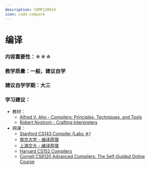 ```yaml
---
description: COMP130014
icon: code-compare
---
```


# 编译

### 内容重要性：☆☆☆

### 教学质量：一般，建议自学

### 建议自学学期：大三

### 学习建议：

* 教材：
  * [Alfred V. Aho - Compilers: Principles, Techniques, and Tools](https://book.douban.com/subject/3296317/)
  * [Robert Nystrom - Crafting Interpreters](https://book.douban.com/subject/35548379/)
* 网课：
  * [Stanford CS143 Compiler (Labs ☆)](https://csdiy.wiki/%E7%BC%96%E8%AF%91%E5%8E%9F%E7%90%86/CS143/)
  * [南京大学 - 编译原理](https://csdiy.wiki/%E7%BC%96%E8%AF%91%E5%8E%9F%E7%90%86/NJU-Compilers/#_1)
  * [上海交大 - 编译原理](https://github.com/Kami-code/SE3355-Compliers-2021-Notes)
  * [Harvard CS152 Compilers](https://www.bilibili.com/video/BV19A411E7Zu)
  * [Cornell CS6120 Advanced Compilers: The Self-Guided Online Course](https://www.cs.cornell.edu/courses/cs6120/2020fa/self-guided/)

